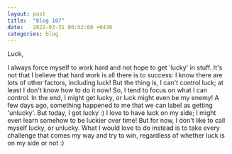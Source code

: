 ```yaml
---
layout: post
title:  "blog 107"
date:   2022-03-31 00:52:00 +0430
categories: blog
---
```


Luck,

I always force myself to work hard and not hope to get 'lucky' in stuff. It's not that  I believe that hard work is all there is to success: I know there are lots of other factors, including luck! But the thing is, I can't control luck; at least I don't know how to do it now! So, I tend to focus on what I can control. In the end, I might get lucky, or luck might even be my enemy! A few days ago, something happened to me that we can label as getting 'unlucky'. But today, I got lucky :) I love to have luck on my side; I might even learn somehow to be luckier over time! But for now, I don't like to call myself lucky, or unlucky. What I would love to do instead is to take every challenge that comes my way and try to win, regardless of whether luck is on my side or not :)
